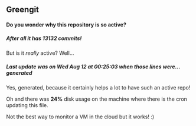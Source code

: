 ## Greengit

#### Do you wonder why this repository is so active?

##### After all it has 13132 commits!

But is it *really* active? Well...

##### Last update was on Wed Aug 12 at 00:25:03 when those lines were... generated

Yes, generated, because it certainly helps a lot to have such an active repo!

Oh and there was **24%** disk usage on the machine
where there is the cron updating this file.

Not the best way to monitor a VM in the cloud but it works! :)
